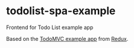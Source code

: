 # todolist-spa-example
Frontend for Todo List example app

Based on the [TodoMVC example app] from [Redux].

  [TodoMVC example app]: https://github.com/reduxjs/redux/tree/master/examples/todomvc
  [Redux]: https://github.com/reduxjs/redux